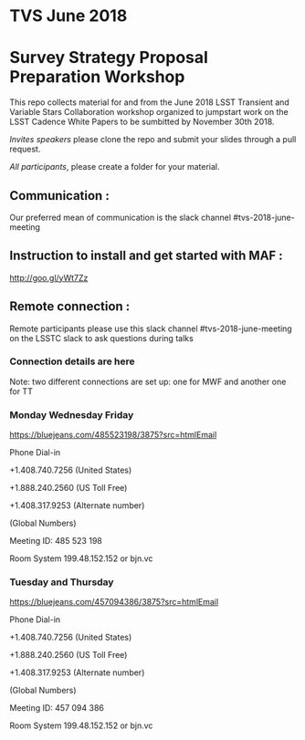 # TVS June 2018 
# Survey Strategy Proposal Preparation Workshop


This repo collects material for and from the June 2018 LSST Transient and Variable Stars Collaboration workshop organized to jumpstart work on the LSST Cadence White Papers to be sumbitted by November 30th 2018.

*Invites speakers* please clone the repo and submit your slides through a pull request.

*All participants*, please create a folder for your material.

## Communication :  

Our preferred mean of communication is the slack channel #tvs-2018-june-meeting


## Instruction to install and get started with MAF :

http://goo.gl/yWt7Zz


## Remote connection :

Remote participants please use this slack channel #tvs-2018-june-meeting on the LSSTC slack to ask questions during talks

### Connection details are here

Note: two different connections are set up: one for MWF and another one for TT

### Monday Wednesday Friday

https://bluejeans.com/485523198/3875?src=htmlEmail

Phone Dial-in

+1.408.740.7256 (United States)

+1.888.240.2560 (US Toll Free)

+1.408.317.9253 (Alternate number)

(Global Numbers)

Meeting ID: 485 523 198

Room System 
199.48.152.152 or bjn.vc


### Tuesday and Thursday
https://bluejeans.com/457094386/3875?src=htmlEmail

Phone Dial-in

+1.408.740.7256 (United States)

+1.888.240.2560 (US Toll Free)

+1.408.317.9253 (Alternate number)

(Global Numbers)

Meeting ID: 457 094 386

Room System 199.48.152.152 or bjn.vc
